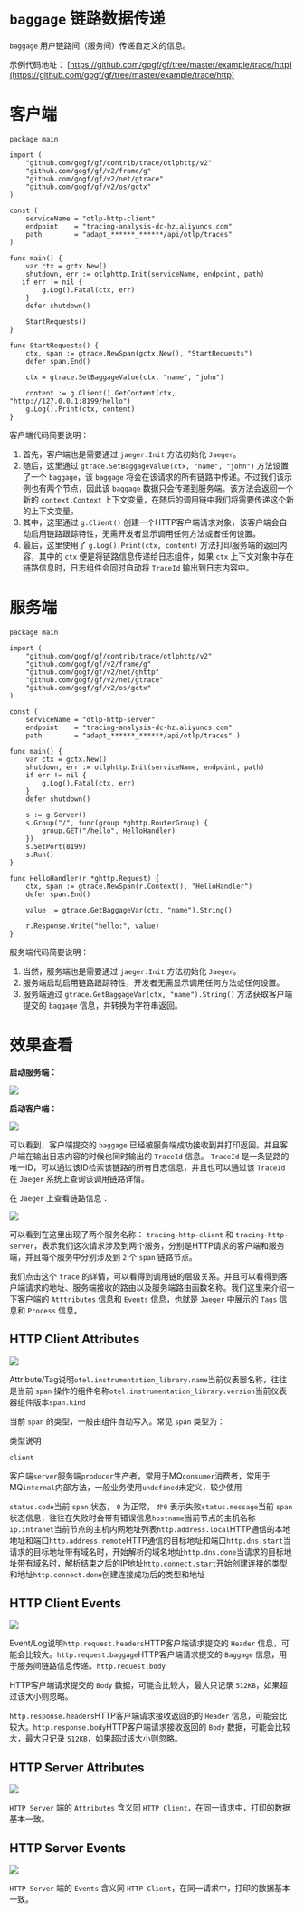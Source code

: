 # `baggage` 链路数据传递

`baggage` 用户链路间（服务间）传递自定义的信息。

示例代码地址： [https://github.com/gogf/gf/tree/master/example/trace/http](https://github.com/gogf/gf/tree/master/example/trace/http)

# 客户端

```
package main

import (
	"github.com/gogf/gf/contrib/trace/otlphttp/v2"
	"github.com/gogf/gf/v2/frame/g"
	"github.com/gogf/gf/v2/net/gtrace"
	"github.com/gogf/gf/v2/os/gctx"
)

const (
 	serviceName = "otlp-http-client"
	endpoint    = "tracing-analysis-dc-hz.aliyuncs.com"
	path        = "adapt_******_******/api/otlp/traces"
)

func main() {
	var ctx = gctx.New()
    shutdown, err := otlphttp.Init(serviceName, endpoint, path)
   if err != nil {
		g.Log().Fatal(ctx, err)
	}
	defer shutdown()

    StartRequests()
}

func StartRequests() {
	ctx, span := gtrace.NewSpan(gctx.New(), "StartRequests")
	defer span.End()

	ctx = gtrace.SetBaggageValue(ctx, "name", "john")

	content := g.Client().GetContent(ctx, "http://127.0.0.1:8199/hello")
	g.Log().Print(ctx, content)
}
```

客户端代码简要说明：

1. 首先，客户端也是需要通过 `jaeger.Init` 方法初始化 `Jaeger`。
2. 随后，这里通过 `gtrace.SetBaggageValue(ctx, "name", "john")` 方法设置了一个 `baggage`，该 `baggage` 将会在该请求的所有链路中传递。不过我们该示例也有两个节点，因此该 `baggage` 数据只会传递到服务端。该方法会返回一个新的 `context.Context` 上下文变量，在随后的调用链中我们将需要传递这个新的上下文变量。
3. 其中，这里通过 `g.Client()` 创建一个HTTP客户端请求对象，该客户端会自动启用链路跟踪特性，无需开发者显示调用任何方法或者任何设置。
4. 最后，这里使用了 `g.Log().Print(ctx, content)` 方法打印服务端的返回内容，其中的 `ctx` 便是将链路信息传递给日志组件，如果 `ctx` 上下文对象中存在链路信息时，日志组件会同时自动将 `TraceId` 输出到日志内容中。

# 服务端

```
package main

import (
	"github.com/gogf/gf/contrib/trace/otlphttp/v2"
	"github.com/gogf/gf/v2/frame/g"
	"github.com/gogf/gf/v2/net/ghttp"
	"github.com/gogf/gf/v2/net/gtrace"
	"github.com/gogf/gf/v2/os/gctx"
)

const (
 	serviceName = "otlp-http-server"
	endpoint    = "tracing-analysis-dc-hz.aliyuncs.com"
	path        = "adapt_******_******/api/otlp/traces" )

func main() {
	var ctx = gctx.New()
    shutdown, err := otlphttp.Init(serviceName, endpoint, path)
	if err != nil {
		g.Log().Fatal(ctx, err)
	}
	defer shutdown()

    s := g.Server()
	s.Group("/", func(group *ghttp.RouterGroup) {
		group.GET("/hello", HelloHandler)
	})
	s.SetPort(8199)
	s.Run()
}

func HelloHandler(r *ghttp.Request) {
	ctx, span := gtrace.NewSpan(r.Context(), "HelloHandler")
	defer span.End()

	value := gtrace.GetBaggageVar(ctx, "name").String()

	r.Response.Write("hello:", value)
}
```

服务端代码简要说明：

1. 当然，服务端也是需要通过 `jaeger.Init` 方法初始化 `Jaeger`。
2. 服务端启动启用链路跟踪特性，开发者无需显示调用任何方法或任何设置。
3. 服务端通过 `gtrace.GetBaggageVar(ctx, "name").String()` 方法获取客户端提交的 `baggage` 信息，并转换为字符串返回。

# 效果查看

**启动服务端：**

![](/download/attachments/38575579/image2021-1-29_0-51-11.png?version=1&modificationDate=1644394026035&api=v2)

**启动客户端：**

![](/download/attachments/38575579/image2021-1-29_0-51-43.png?version=1&modificationDate=1644394026079&api=v2)

可以看到，客户端提交的 `baggage` 已经被服务端成功接收到并打印返回。并且客户端在输出日志内容的时候也同时输出的 `TraceId` 信息。 `TraceId` 是一条链路的唯一ID，可以通过该ID检索该链路的所有日志信息，并且也可以通过该 `TraceId` 在 `Jaeger` 系统上查询该调用链路详情。

在 `Jaeger` 上查看链路信息：

![](/download/attachments/38575579/image2021-1-29_10-47-52.png?version=1&modificationDate=1644394026111&api=v2)

可以看到在这里出现了两个服务名称： `tracing-http-client` 和 `tracing-http-server`，表示我们这次请求涉及到两个服务，分别是HTTP请求的客户端和服务端，并且每个服务中分别涉及到 `2` 个 `span` 链路节点。

我们点击这个 `trace` 的详情，可以看得到调用链的层级关系。并且可以看得到客户端请求的地址、服务端接收的路由以及服务端路由函数名称。我们这里来介绍一下客户端的 `Atttributes` 信息和 `Events` 信息，也就是 `Jaeger` 中展示的 `Tags` 信息和 `Process` 信息。

## HTTP Client Attributes

![](/download/attachments/38575579/image2021-1-29_10-51-41.png?version=1&modificationDate=1644394026152&api=v2)

Attribute/Tag说明`otel.instrumentation_library.name`当前仪表器名称，往往是当前 `span` 操作的组件名称`otel.instrumentation_library.version`当前仪表器组件版本`span.kind`

当前 `span` 的类型，一般由组件自动写入。常见 `span` 类型为：

类型说明

`client `

客户端`server`服务端`producer`生产者，常用于MQ`consumer`消费者，常用于MQ`internal`内部方法，一般业务使用`undefined`未定义，较少使用

`status.code`当前 `span` 状态， `0` 为正常， `非0` 表示失败`status.message`当前 `span` 状态信息，往往在失败时会带有错误信息`hostname`当前节点的主机名称`ip.intranet`当前节点的主机内网地址列表`http.address.local`HTTP通信的本地地址和端口`http.address.remote`HTTP通信的目标地址和端口`http.dns.start`当请求的目标地址带有域名时，开始解析的域名地址`http.dns.done`当请求的目标地址带有域名时，解析结束之后的IP地址`http.connect.start`开始创建连接的类型和地址`http.connect.done`创建连接成功后的类型和地址

## HTTP Client Events

![](/download/attachments/38575579/image2021-1-29_11-18-16.png?version=1&modificationDate=1644394026176&api=v2)

Event/Log说明`http.request.headers`HTTP客户端请求提交的 `Header` 信息，可能会比较大。`http.request.baggage`HTTP客户端请求提交的 `Baggage` 信息，用于服务间链路信息传递。`http.request.body`

HTTP客户端请求提交的 `Body` 数据，可能会比较大，最大只记录 `512KB`，如果超过该大小则忽略。

`http.response.headers`HTTP客户端请求接收返回的的 `Header` 信息，可能会比较大。`http.response.body`HTTP客户端请求接收返回的 `Body` 数据，可能会比较大，最大只记录 `512KB`，如果超过该大小则忽略。

## HTTP Server Attributes

![](/download/attachments/38575579/image2021-1-29_11-19-42.png?version=1&modificationDate=1644394026208&api=v2)

`HTTP Server` 端的 `Attributes` 含义同 `HTTP Client`，在同一请求中，打印的数据基本一致。

## HTTP Server Events

![](/download/attachments/38575579/image2021-1-29_11-20-53.png?version=1&modificationDate=1644394026245&api=v2)

`HTTP Server` 端的 `Events` 含义同 `HTTP Client`，在同一请求中，打印的数据基本一致。